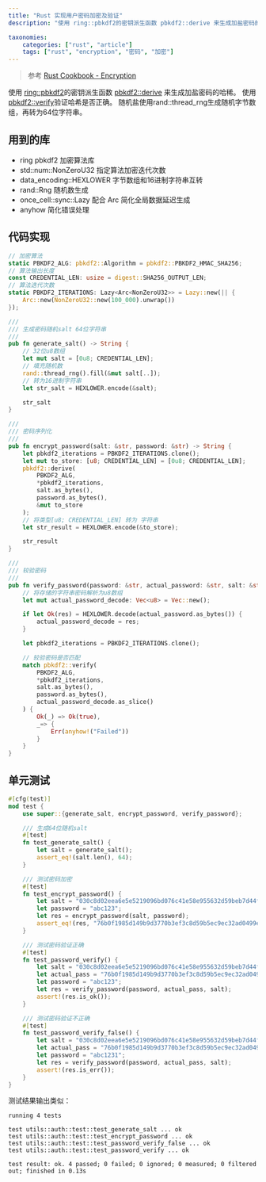 ```yaml
---
title: "Rust 实现用户密码加密及验证"
description: "使用 ring::pbkdf2的密钥派生函数 pbkdf2::derive 来生成加盐密码的哈稀。 使用pbkdf2::verify验证哈希是否正确"

taxonomies:
    categories: ["rust", "article"]
    tags: ["rust", "encryption", "密码", "加密"]
---
```


> 参考 [Rust Cookbook - Encryption](https://rust-lang-nursery.github.io/rust-cookbook/cryptography/encryption.html)

使用 [ring::pbkdf2](https://briansmith.org/rustdoc/ring/pbkdf2/index.html)的密钥派生函数 [pbkdf2::derive](https://briansmith.org/rustdoc/ring/pbkdf2/fn.derive.html) 来生成加盐密码的哈稀。 使用[pbkdf2::verify](https://briansmith.org/rustdoc/ring/pbkdf2/fn.verify.html)验证哈希是否正确。 随机盐使用rand::thread_rng生成随机字节数组，再转为64位字符串。

## 用到的库

* ring pbkdf2 加密算法库
* std::num::NonZeroU32 指定算法加密迭代次数
* data_encoding::HEXLOWER 字节数组和16进制字符串互转
* rand::Rng 随机数生成
* once_cell::sync::Lazy 配合 Arc 简化全局数据延迟生成
* anyhow 简化错误处理

## 代码实现

```rust
// 加密算法
static PBKDF2_ALG: pbkdf2::Algorithm = pbkdf2::PBKDF2_HMAC_SHA256;
// 算法输出长度
const CREDENTIAL_LEN: usize = digest::SHA256_OUTPUT_LEN;
// 算法迭代次数
static PBKDF2_ITERATIONS: Lazy<Arc<NonZeroU32>> = Lazy::new(|| {
    Arc::new(NonZeroU32::new(100_000).unwrap())
});

///
/// 生成密码随机salt 64位字符串
///
pub fn generate_salt() -> String {
    // 32位u8数组
    let mut salt = [0u8; CREDENTIAL_LEN];
    // 填充随机数
    rand::thread_rng().fill(&mut salt[..]);
    // 转为16进制字符串
    let str_salt = HEXLOWER.encode(&salt);

    str_salt
}

///
/// 密码序列化
///
pub fn encrypt_password(salt: &str, password: &str) -> String {
    let pbkdf2_iterations = PBKDF2_ITERATIONS.clone();
    let mut to_store: [u8; CREDENTIAL_LEN] = [0u8; CREDENTIAL_LEN];
    pbkdf2::derive(
        PBKDF2_ALG,
        *pbkdf2_iterations,
        salt.as_bytes(),
        password.as_bytes(),
        &mut to_store
    );
    // 将类型[u8; CREDENTIAL_LEN] 转为 字符串
    let str_result = HEXLOWER.encode(&to_store);

    str_result
}

///
/// 较验密码
///
pub fn verify_password(password: &str, actual_password: &str, salt: &str) -> Result<bool> {
    // 将存储的字符串密码解析为u8数组
    let mut actual_password_decode: Vec<u8> = Vec::new();

    if let Ok(res) = HEXLOWER.decode(actual_password.as_bytes()) {
        actual_password_decode = res;
    }

    let pbkdf2_iterations = PBKDF2_ITERATIONS.clone();

    // 较验密码是否匹配
    match pbkdf2::verify(
        PBKDF2_ALG,
        *pbkdf2_iterations,
        salt.as_bytes(),
        password.as_bytes(),
        actual_password_decode.as_slice()
    ) {
        Ok(_) => Ok(true),
        _=> {
            Err(anyhow!("Failed"))
        }
    }
}
```

## 单元测试

```rust
#[cfg(test)]
mod test {
    use super::{generate_salt, encrypt_password, verify_password};

    /// 生成64位随机salt
    #[test]
    fn test_generate_salt() {
        let salt = generate_salt();
        assert_eq!(salt.len(), 64);
    }

    /// 测试密码加密
    #[test]
    fn test_encrypt_password() {
        let salt = "030c8d02eea6e5e5219096bd076c41e58e955632d59beb7d44fa18e3fbccb0bd";
        let password = "abc123";
        let res = encrypt_password(salt, password);
        assert_eq!(res, "76b0f1985d149b9d3770b3ef3c8d59b5ec9ec32ad0499e0882a25c567ccf99d6");
    }

    /// 测试密码验证正确
    #[test]
    fn test_password_verify() {
        let salt = "030c8d02eea6e5e5219096bd076c41e58e955632d59beb7d44fa18e3fbccb0bd";
        let actual_pass = "76b0f1985d149b9d3770b3ef3c8d59b5ec9ec32ad0499e0882a25c567ccf99d6";
        let password = "abc123";
        let res = verify_password(password, actual_pass, salt);
        assert!(res.is_ok());
    }

    /// 测试密码验证不正确
    #[test]
    fn test_password_verify_false() {
        let salt = "030c8d02eea6e5e5219096bd076c41e58e955632d59beb7d44fa18e3fbccb0bd";
        let actual_pass = "76b0f1985d149b9d3770b3ef3c8d59b5ec9ec32ad0499e0882a25c567ccf99d6";
        let password = "abc1231";
        let res = verify_password(password, actual_pass, salt);
        assert!(res.is_err());
    }
}
```

测试结果输出类似：

```text
running 4 tests

test utils::auth::test::test_generate_salt ... ok
test utils::auth::test::test_encrypt_password ... ok
test utils::auth::test::test_password_verify_false ... ok
test utils::auth::test::test_password_verify ... ok

test result: ok. 4 passed; 0 failed; 0 ignored; 0 measured; 0 filtered out; finished in 0.13s
```

